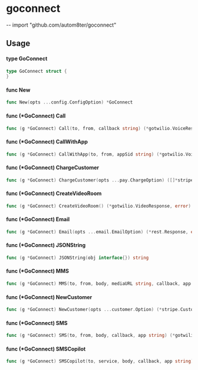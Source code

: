# goconnect
--
    import "github.com/autom8ter/goconnect"


## Usage

#### type GoConnect

```go
type GoConnect struct {
}
```


#### func  New

```go
func New(opts ...config.ConfigOption) *GoConnect
```

#### func (*GoConnect) Call

```go
func (g *GoConnect) Call(to, from, callback string) (*gotwilio.VoiceResponse, error)
```

#### func (*GoConnect) CallWithApp

```go
func (g *GoConnect) CallWithApp(to, from, appSid string) (*gotwilio.VoiceResponse, error)
```

#### func (*GoConnect) ChargeCustomer

```go
func (g *GoConnect) ChargeCustomer(opts ...pay.ChargeOption) ([]*stripe.Charge, error)
```

#### func (*GoConnect) CreateVideoRoom

```go
func (g *GoConnect) CreateVideoRoom() (*gotwilio.VideoResponse, error)
```

#### func (*GoConnect) Email

```go
func (g *GoConnect) Email(opts ...email.EmailOption) (*rest.Response, error)
```

#### func (*GoConnect) JSONString

```go
func (g *GoConnect) JSONString(obj interface{}) string
```

#### func (*GoConnect) MMS

```go
func (g *GoConnect) MMS(to, from, body, mediaURL string, callback, app string) (*gotwilio.SmsResponse, error)
```

#### func (*GoConnect) NewCustomer

```go
func (g *GoConnect) NewCustomer(opts ...customer.Option) (*stripe.Customer, error)
```

#### func (*GoConnect) SMS

```go
func (g *GoConnect) SMS(to, from, body, callback, app string) (*gotwilio.SmsResponse, error)
```

#### func (*GoConnect) SMSCopilot

```go
func (g *GoConnect) SMSCopilot(to, service, body, callback, app string) (*gotwilio.SmsResponse, error)
```
